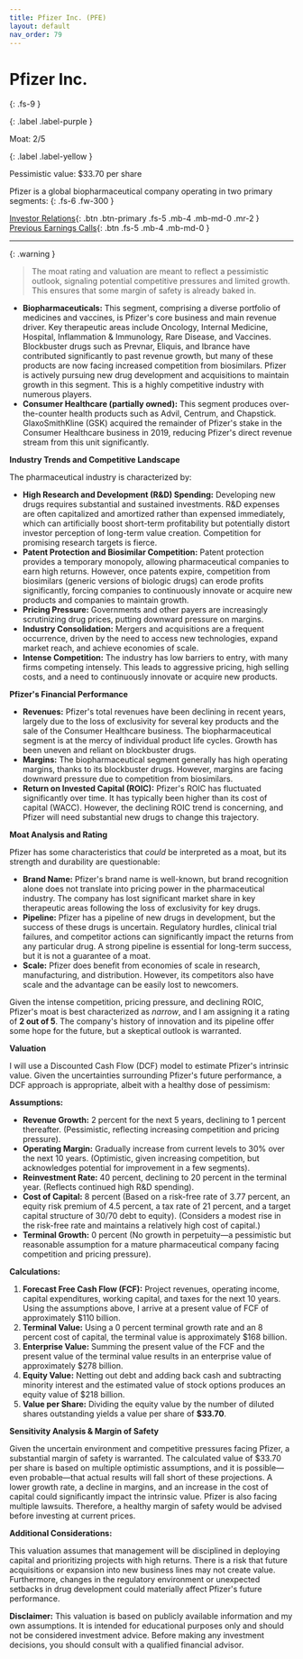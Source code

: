 ```yaml
---
title: Pfizer Inc. (PFE)
layout: default
nav_order: 79
---
```


# Pfizer Inc.
{: .fs-9 }

{: .label .label-purple }

Moat: 2/5

{: .label .label-yellow }

Pessimistic value: $33.70 per share

Pfizer is a global biopharmaceutical company operating in two primary segments:
{: .fs-6 .fw-300 }

[Investor Relations](https://www.google.com/search?q=PFE+investor+relations){: .btn .btn-primary .fs-5 .mb-4 .mb-md-0 .mr-2 }
[Previous Earnings Calls](https://discountingcashflows.com/company/PFE/transcripts/){: .btn .fs-5 .mb-4 .mb-md-0 }

---

{: .warning } 
>The moat rating and valuation are meant to reflect a pessimistic outlook, signaling potential competitive pressures and limited growth. This ensures that some margin of safety is already baked in.


* **Biopharmaceuticals:** This segment, comprising a diverse portfolio of medicines and vaccines, is Pfizer's core business and main revenue driver. Key therapeutic areas include Oncology, Internal Medicine, Hospital, Inflammation & Immunology, Rare Disease, and Vaccines. Blockbuster drugs such as Prevnar, Eliquis, and Ibrance have contributed significantly to past revenue growth, but many of these products are now facing increased competition from biosimilars. Pfizer is actively pursuing new drug development and acquisitions to maintain growth in this segment.  This is a highly competitive industry with numerous players.
* **Consumer Healthcare (partially owned):** This segment produces over-the-counter health products such as Advil, Centrum, and Chapstick. GlaxoSmithKline (GSK) acquired the remainder of Pfizer's stake in the Consumer Healthcare business in 2019, reducing Pfizer's direct revenue stream from this unit significantly.

**Industry Trends and Competitive Landscape**

The pharmaceutical industry is characterized by:

* **High Research and Development (R&D) Spending:**  Developing new drugs requires substantial and sustained investments. R&D expenses are often capitalized and amortized rather than expensed immediately, which can artificially boost short-term profitability but potentially distort investor perception of long-term value creation.  Competition for promising research targets is fierce.
* **Patent Protection and Biosimilar Competition:**  Patent protection provides a temporary monopoly, allowing pharmaceutical companies to earn high returns. However, once patents expire, competition from biosimilars (generic versions of biologic drugs) can erode profits significantly, forcing companies to continuously innovate or acquire new products and companies to maintain growth.
* **Pricing Pressure:**  Governments and other payers are increasingly scrutinizing drug prices, putting downward pressure on margins.  
* **Industry Consolidation:**  Mergers and acquisitions are a frequent occurrence, driven by the need to access new technologies, expand market reach, and achieve economies of scale.
* **Intense Competition:** The industry has low barriers to entry, with many firms competing intensely. This leads to aggressive pricing, high selling costs, and a need to continuously innovate or acquire new products.

**Pfizer's Financial Performance**

* **Revenues:** Pfizer's total revenues have been declining in recent years, largely due to the loss of exclusivity for several key products and the sale of the Consumer Healthcare business. The biopharmaceutical segment is at the mercy of individual product life cycles. Growth has been uneven and reliant on blockbuster drugs.
* **Margins:** The biopharmaceutical segment generally has high operating margins, thanks to its blockbuster drugs. However, margins are facing downward pressure due to competition from biosimilars. 
* **Return on Invested Capital (ROIC):** Pfizer's ROIC has fluctuated significantly over time. It has typically been higher than its cost of capital (WACC).  However, the declining ROIC trend is concerning, and Pfizer will need substantial new drugs to change this trajectory.

**Moat Analysis and Rating**

Pfizer has some characteristics that *could* be interpreted as a moat, but its strength and durability are questionable:

* **Brand Name:** Pfizer's brand name is well-known, but brand recognition alone does not translate into pricing power in the pharmaceutical industry.  The company has lost significant market share in key therapeutic areas following the loss of exclusivity for key drugs.
* **Pipeline:** Pfizer has a pipeline of new drugs in development, but the success of these drugs is uncertain. Regulatory hurdles, clinical trial failures, and competitor actions can significantly impact the returns from any particular drug. A strong pipeline is essential for long-term success, but it is not a guarantee of a moat.
* **Scale:** Pfizer does benefit from economies of scale in research, manufacturing, and distribution. However, its competitors also have scale and the advantage can be easily lost to newcomers.

Given the intense competition, pricing pressure, and declining ROIC, Pfizer's moat is best characterized as *narrow*, and I am assigning it a rating of **2 out of 5**.  The company's history of innovation and its pipeline offer some hope for the future, but a skeptical outlook is warranted.


**Valuation**

I will use a Discounted Cash Flow (DCF) model to estimate Pfizer's intrinsic value. Given the uncertainties surrounding Pfizer's future performance, a DCF approach is appropriate, albeit with a healthy dose of pessimism:

**Assumptions:**

* **Revenue Growth:**  2 percent for the next 5 years, declining to 1 percent thereafter. (Pessimistic, reflecting increasing competition and pricing pressure).
* **Operating Margin:** Gradually increase from current levels to 30% over the next 10 years. (Optimistic, given increasing competition, but acknowledges potential for improvement in a few segments).
* **Reinvestment Rate:** 40 percent, declining to 20 percent in the terminal year. (Reflects continued high R&D spending).
* **Cost of Capital:** 8 percent (Based on a risk-free rate of 3.77 percent, an equity risk premium of 4.5 percent, a tax rate of 21 percent, and a target capital structure of 30/70 debt to equity). (Considers a modest rise in the risk-free rate and maintains a relatively high cost of capital.)
* **Terminal Growth:** 0 percent (No growth in perpetuity—a pessimistic but reasonable assumption for a mature pharmaceutical company facing competition and pricing pressure).

**Calculations:**


1. **Forecast Free Cash Flow (FCF):** Project revenues, operating income, capital expenditures, working capital, and taxes for the next 10 years. Using the assumptions above, I arrive at a present value of FCF of approximately $110 billion. 
2. **Terminal Value:**  Using a 0 percent terminal growth rate and an 8 percent cost of capital, the terminal value is approximately $168 billion.
3. **Enterprise Value:** Summing the present value of the FCF and the present value of the terminal value results in an enterprise value of approximately $278 billion.
4. **Equity Value:** Netting out debt and adding back cash and subtracting minority interest and the estimated value of stock options produces an equity value of $218 billion. 
5. **Value per Share:** Dividing the equity value by the number of diluted shares outstanding yields a value per share of **$33.70**.

**Sensitivity Analysis & Margin of Safety**

Given the uncertain environment and competitive pressures facing Pfizer, a substantial margin of safety is warranted. The calculated value of $33.70 per share is based on multiple optimistic assumptions, and it is possible—even probable—that actual results will fall short of these projections. A lower growth rate, a decline in margins, and an increase in the cost of capital could significantly impact the intrinsic value. Pfizer is also facing multiple lawsuits. Therefore, a healthy margin of safety would be advised before investing at current prices.

**Additional Considerations:**

This valuation assumes that management will be disciplined in deploying capital and prioritizing projects with high returns. There is a risk that future acquisitions or expansion into new business lines may not create value.  Furthermore, changes in the regulatory environment or unexpected setbacks in drug development could materially affect Pfizer's future performance.



**Disclaimer:**  This valuation is based on publicly available information and my own assumptions. It is intended for educational purposes only and should not be considered investment advice. Before making any investment decisions, you should consult with a qualified financial advisor.